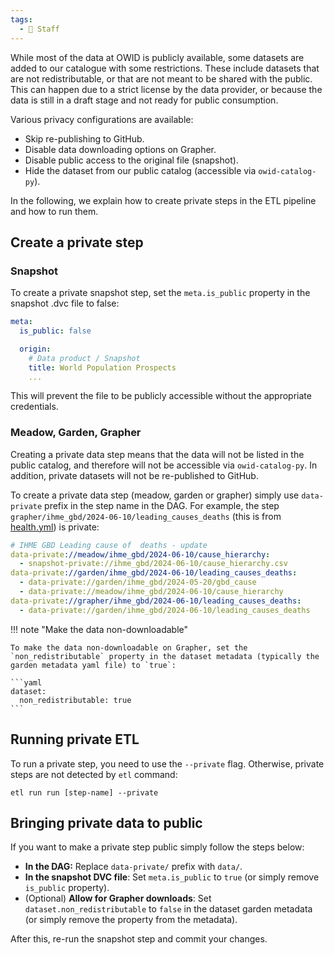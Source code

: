 ```yaml
---
tags:
  - 👷 Staff
---
```


While most of the data at OWID is publicly available, some datasets are added to our catalogue with some restrictions. These include datasets that are not redistributable, or that are not meant to be shared with the public. This can happen due to a strict license by the data provider, or because the data is still in a draft stage and not ready for public consumption.

Various privacy configurations are available:

- Skip re-publishing to GitHub.
- Disable data downloading options on Grapher.
- Disable public access to the original file (snapshot).
- Hide the dataset from our public catalog (accessible via `owid-catalog-py`).

In the following, we explain how to create private steps in the ETL pipeline and how to run them.

## Create a private step

### Snapshot

To create a private snapshot step, set the `meta.is_public` property in the snapshot .dvc file to false:

```yaml
meta:
  is_public: false

  origin:
    # Data product / Snapshot
    title: World Population Prospects
    ...
```

This will prevent the file to be publicly accessible without the appropriate credentials.

### Meadow, Garden, Grapher

Creating a private data step means that the data will not be listed in the public catalog, and therefore will not be accessible via `owid-catalog-py`. In addition, private datasets will not be re-published to GitHub.

To create a private data step (meadow, garden or grapher) simply use `data-private` prefix in the step name in the DAG. For example, the step `grapher/ihme_gbd/2024-06-10/leading_causes_deaths` (this is from [health.yml](https://github.com/owid/etl/blob/master/dag/health.yml)) is private:

```yaml
# IHME GBD Leading cause of  deaths - update
data-private://meadow/ihme_gbd/2024-06-10/cause_hierarchy:
  - snapshot-private://ihme_gbd/2024-06-10/cause_hierarchy.csv
data-private://garden/ihme_gbd/2024-06-10/leading_causes_deaths:
  - data-private://garden/ihme_gbd/2024-05-20/gbd_cause
  - data-private://meadow/ihme_gbd/2024-06-10/cause_hierarchy
data-private://grapher/ihme_gbd/2024-06-10/leading_causes_deaths:
  - data-private://garden/ihme_gbd/2024-06-10/leading_causes_deaths
```

!!! note "Make the data non-downloadable"

    To make the data non-downloadable on Grapher, set the `non_redistributable` property in the dataset metadata (typically the garden metadata yaml file) to `true`:

    ```yaml
    dataset:
      non_redistributable: true
    ```

## Running private ETL

To run a private step, you need to use the `--private` flag. Otherwise, private steps are not detected by `etl` command:

```
etl run run [step-name] --private
```

## Bringing private data to public

If you want to make a private step public simply follow the steps below:

- **In the DAG:** Replace `data-private/` prefix with `data/`.
- **In the snapshot DVC file**: Set `meta.is_public` to `true` (or simply remove `is_public` property).
- (Optional) **Allow for Grapher downloads**: Set `dataset.non_redistributable` to `false` in the dataset garden metadata (or simply remove the property from the metadata).

After this, re-run the snapshot step and commit your changes.
